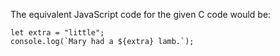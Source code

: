 The equivalent JavaScript code for the given C code would be:
```
let extra = "little";
console.log(`Mary had a ${extra} lamb.`);
```
